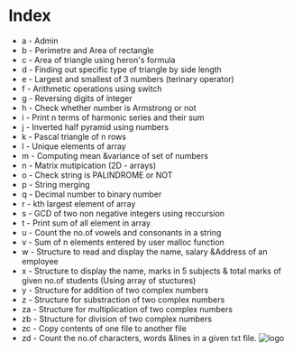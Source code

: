 # Index

+ a - Admin
+ b - Perimetre and Area of rectangle
+ c - Area of triangle using heron's formula
+ d - Finding out specific type of triangle by side length
+ e - Largest and smallest of 3 numbers (terinary operator)
+ f - Arithmetic operations using switch
+ g - Reversing digits of integer
+ h - Check whether number is Armstrong or not
+ i - Print n terms of harmonic series and their sum
+ j - Inverted half pyramid using numbers
+ k - Pascal triangle of n rows
+ l - Unique elements of array
+ m - Computing mean &variance of set of numbers
+ n - Matrix mutipication (2D - arrays)
+ o - Check string is PALINDROME or NOT
+ p - String merging
+ q - Decimal number to binary number
+ r - kth largest element of array
+ s - GCD of two non negative integers using reccursion
+ t - Print sum of all element in array
+ u - Count the no.of vowels and consonants in a string
+ v - Sum of n elements entered by user malloc function
+ w - Structure to read and display the name, salary &Address of an employee
+ x - Structure to display the name, marks in 5 subjects & total marks of given no.of students (Using array of stuctures)
+ y - Structure for addition of two complex numbers
+ z - Structure for substraction of two complex numbers
+ za - Structure for multiplication of two complex numbers
+ zb - Structure for division of two complex numbers
+ zc - Copy contents of one file to another file
+ zd - Count the no.of characters, words &lines in a given txt file.
![logo](https://drive.google.com/file/d/1MI9tjfQkH6MfEsQlAkioZ8lCd2iFwMSS/view?usp=sharing)
